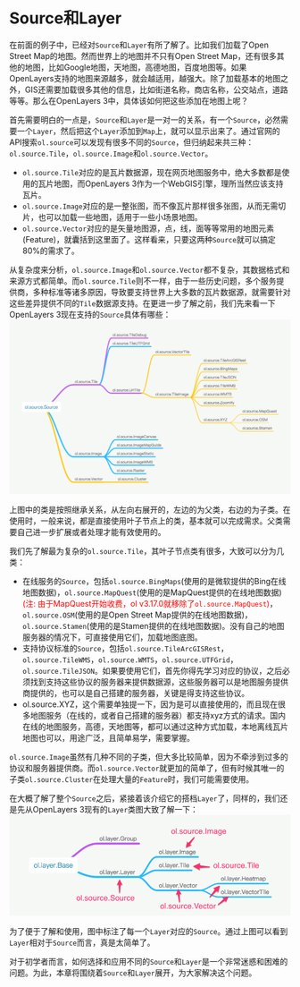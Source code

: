# Source和Layer

在前面的例子中，已经对`Source`和`Layer`有所了解了。比如我们加载了Open Street Map的地图。然而世界上的地图并不只有Open Street Map，还有很多其他的地图，比如Google地图，天地图，高德地图，百度地图等。如果OpenLayers支持的地图来源越多，就会越适用，越强大。除了加载基本的地图之外，GIS还需要加载很多其他的信息，比如街道名称，商店名称，公交站点，道路等等。那么在OpenLayers 3中，具体该如何把这些添加在地图上呢？

首先需要明白的一点是，`Source`和`Layer`是一对一的关系，有一个`Source`，必然需要一个`Layer`，然后把这个`Layer`添加到`Map`上，就可以显示出来了。通过官网的API搜索`ol.source`可以发现有很多不同的`Source`，但归纳起来共三种：`ol.source.Tile`，`ol.source.Image`和`ol.source.Vector`。 

* `ol.source.Tile`对应的是瓦片数据源，现在网页地图服务中，绝大多数都是使用的瓦片地图，而OpenLayers 3作为一个WebGIS引擎，理所当然应该支持瓦片。
* `ol.source.Image`对应的是一整张图，而不像瓦片那样很多张图，从而无需切片，也可以加载一些地图，适用于一些小场景地图。
* `ol.source.Vector`对应的是矢量地图源，点，线，面等等常用的地图元素(Feature)，就囊括到这里面了。这样看来，只要这两种`Source`就可以搞定80%的需求了。

从复杂度来分析，`ol.source.Image`和`ol.source.Vector`都不复杂，其数据格式和来源方式都简单。而`ol.source.Tile`则不一样，由于一些历史问题，多个服务提供商，多种标准等诸多原因，导致要支持世界上大多数的瓦片数据源，就需要针对这些差异提供不同的`Tile`数据源支持。在更进一步了解之前，我们先来看一下OpenLayers 3现在支持的`Source`具体有哪些：
![ol.source.Tile类图](../img/ol.source.Tile.png)

上图中的类是按照继承关系，从左向右展开的，左边的为父类，右边的为子类。在使用时，一般来说，都是直接使用叶子节点上的类，基本就可以完成需求。父类需要自己进一步扩展或者处理才能有效使用的。

我们先了解最为复杂的`ol.source.Tile`，其叶子节点类有很多，大致可以分为几类：
* 在线服务的`Source`，包括`ol.source.BingMaps`(使用的是微软提供的Bing在线地图数据)，`ol.source.MapQuest`(使用的是MapQuest提供的在线地图数据)<font color=#ff0000>(注: 由于MapQuest开始收费，ol v3.17.0就移除了`ol.source.MapQuest`)</font>，`ol.source.OSM`(使用的是Open Street Map提供的在线地图数据)，`ol.source.Stamen`(使用的是Stamen提供的在线地图数据)。没有自己的地图服务器的情况下，可直接使用它们，加载地图底图。
* 支持协议标准的`Source`，包括`ol.source.TileArcGISRest`，`ol.source.TileWMS`，`ol.source.WMTS`，`ol.source.UTFGrid`，`ol.source.TileJSON`。如果要使用它们，首先你得先学习对应的协议，之后必须找到支持这些协议的服务器来提供数据源，这些服务器可以是地图服务提供商提供的，也可以是自己搭建的服务器，关键是得支持这些协议。
* ol.source.XYZ，这个需要单独提一下，因为是可以直接使用的，而且现在很多地图服务（在线的，或者自己搭建的服务器）都支持xyz方式的请求。国内在线的地图服务，高德，天地图等，都可以通过这种方式加载，本地离线瓦片地图也可以，用途广泛，且简单易学，需要掌握。

`ol.source.Image`虽然有几种不同的子类，但大多比较简单，因为不牵涉到过多的协议和服务器提供商。而`ol.source.Vector`就更加的简单了，但有时候其唯一的子类`ol.source.Cluster`在处理大量的`Feature`时，我们可能需要使用。

在大概了解了整个`Source`之后，紧接着该介绍它的搭档`Layer`了，同样的，我们还是先从OpenLayers 3现有的`Layer`类图大致了解一下：
![ol.layer.Base类图](../img/ol_layer_Base.png)

为了便于了解和使用，图中标注了每一个`Layer`对应的`Source`。通过上图可以看到`Layer`相对于`Source`而言，真是太简单了。

对于初学者而言，如何选择和应用不同的`Source`和`Layer`是一个非常迷惑和困难的问题。为此，本章将围绕着`Source`和`Layer`展开，为大家解决这个问题。